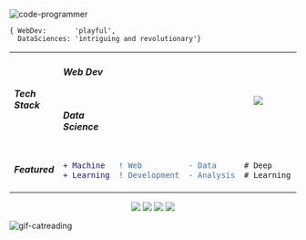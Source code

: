 ![code-programmer](https://user-images.githubusercontent.com/62377713/128624049-4c26317e-3177-4754-b873-d607aede8c23.gif)

    { WebDev:       'playful', 
      DataSciences: 'intriguing and revolutionary'}
  
<table align="center">

<tr padding="0px">
  <td rowspan="2">
    <h5>Tech Stack</h5>
  </td>
  
<td>
    <h5>Web Dev</h5>
</td>
    
  <td colspan="5" rowspan="2" align="center">
<img src="https://user-images.githubusercontent.com/62377713/128562395-1e12db70-79b6-4e6a-b465-bfe3f72e133f.png"/>
  </td>
</tr>

<tr>
    <td><h5>Data Science</h5></td>
</tr>
    
<tr>
  <td><h5>Featured<h5></td>
<td>

```diff 
+ Machine 
+ Learning
```
  
</td>
<td>

```diff
! Web
! Development
```

</td>
 <td>
  
```diff
- Data 
- Analysis
```
</td>
 <td>
  
```diff
# Deep
# Learning
```
</td>
<td>
  
```diff
@@Coding Challenges@@
@@ Algorithms @@
```
</td>
</tr>
</table>

<div align="center">
    
<img src="https://user-images.githubusercontent.com/62377713/128623706-8781de8d-54cf-4ac0-83f5-6a874fd50b22.gif" /> <img src="https://user-images.githubusercontent.com/62377713/128624049-4c26317e-3177-4754-b873-d607aede8c23.gif" /> <img src="https://user-images.githubusercontent.com/62377713/128624049-4c26317e-3177-4754-b873-d607aede8c23.gif" /> <img src="https://user-images.githubusercontent.com/62377713/128624312-a1a0f1ba-c301-48c5-b2b8-676c63b8fd03.gif" />
    </div>
![gif-catreading](https://user-images.githubusercontent.com/62377713/128624312-a1a0f1ba-c301-48c5-b2b8-676c63b8fd03.gif)
